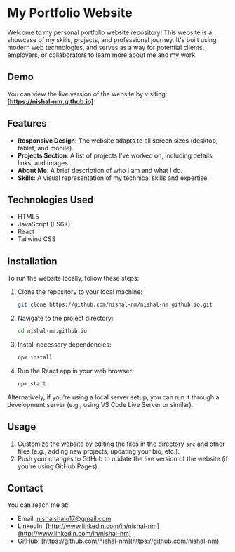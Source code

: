# My Portfolio Website

Welcome to my personal portfolio website repository! This website is a showcase of my skills, projects, and professional journey. It's built using modern web technologies, and serves as a way for potential clients, employers, or collaborators to learn more about me and my work.

## Demo

You can view the live version of the website by visiting:  
**[https://nishal-nm.github.io]**

## Features

- **Responsive Design**: The website adapts to all screen sizes (desktop, tablet, and mobile).
- **Projects Section**: A list of projects I've worked on, including details, links, and images.
- **About Me**: A brief description of who I am and what I do.
- **Skills**: A visual representation of my technical skills and expertise.

## Technologies Used

- HTML5
- JavaScript (ES6+)
- React
- Tailwind CSS

## Installation

To run the website locally, follow these steps:

1. Clone the repository to your local machine:
    ```bash
    git clone https://github.com/nishal-nm/nishal-nm.github.io.git
    ```

2. Navigate to the project directory:
    ```bash
    cd nishal-nm.github.io
    ```

3. Install necessary dependencies:
    ```bash
    npm install
    ```

4. Run the React app in your web browser:
    ```bash
    npm start
    ```

Alternatively, if you're using a local server setup, you can run it through a development server (e.g., using VS Code Live Server or similar).

## Usage

1. Customize the website by editing the files in the directory `src` and other files (e.g., adding new projects, updating your bio, etc.).
2. Push your changes to GitHub to update the live version of the website (if you're using GitHub Pages).

## Contact

You can reach me at:

- Email: [nishalshalu17@gmail.com](mailto:nishalshalu17@gmail.com)
- LinkedIn: [http://www.linkedin.com/in/nishal-nm](http://www.linkedin.com/in/nishal-nm)
- GitHub: [https://github.com/nishal-nm](https://github.com/nishal-nm)
